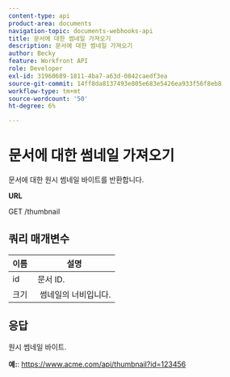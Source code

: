 ```yaml
---
content-type: api
product-area: documents
navigation-topic: documents-webhooks-api
title: 문서에 대한 썸네일 가져오기
description: 문서에 대한 썸네일 가져오기
author: Becky
feature: Workfront API
role: Developer
exl-id: 31960689-1811-4ba7-a63d-0842caedf3ea
source-git-commit: 14ff8da8137493e805e683e5426ea933f56f8eb8
workflow-type: tm+mt
source-wordcount: '50'
ht-degree: 6%

---
```



# 문서에 대한 썸네일 가져오기

문서에 대한 원시 썸네일 바이트를 반환합니다.

**URL**

GET /thumbnail

## 쿼리 매개변수

| 이름  | 설명 |
|---|---|
| id  | 문서 ID. |
| 크기  |  썸네일의 너비입니다. |


## 응답

원시 썸네일 바이트.

**예:**: https://www.acme.com/api/thumbnail?id=123456
